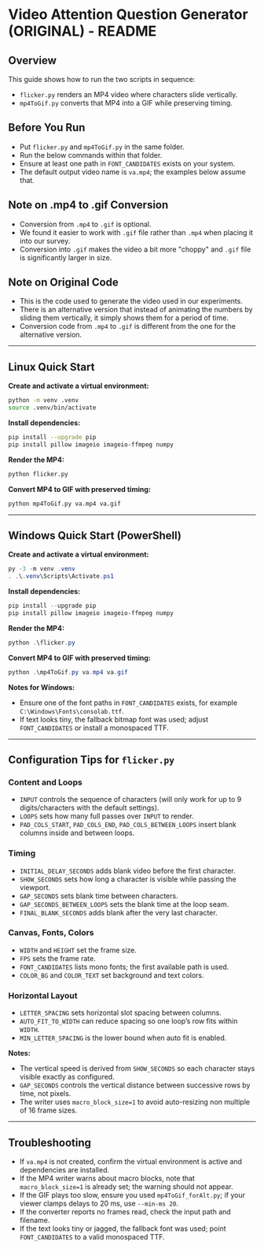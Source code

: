 # Video Attention Question Generator (ORIGINAL) - README

## Overview

This guide shows how to run the two scripts in sequence:

- `flicker.py` renders an MP4 video where characters slide vertically.
- `mp4ToGif.py` converts that MP4 into a GIF while preserving timing.

## Before You Run

- Put `flicker.py` and `mp4ToGif.py` in the same folder.
- Run the below commands within that folder.
- Ensure at least one path in `FONT_CANDIDATES` exists on your system.
- The default output video name is `va.mp4`; the examples below assume that.

## Note on .mp4 to .gif Conversion

- Conversion from `.mp4` to `.gif` is optional.
- We found it easier to work with `.gif` file rather than `.mp4` when placing it into our survey.
- Conversion into `.gif` makes the video a bit more "choppy" and `.gif` file is significantly larger in size.

## Note on Original Code

- This is the code used to generate the video used in our experiments.
- There is an alternative version that instead of animating the numbers by sliding them vertically, it simply shows them for a period of time.
- Conversion code from `.mp4` to `.gif` is different from the one for the alternative version.

---

## Linux Quick Start

**Create and activate a virtual environment:**

```bash
python -m venv .venv
source .venv/bin/activate
```

**Install dependencies:**

```bash
pip install --upgrade pip
pip install pillow imageio imageio-ffmpeg numpy
```

**Render the MP4:**

```bash
python flicker.py
```

**Convert MP4 to GIF with preserved timing:**

```bash
python mp4ToGif.py va.mp4 va.gif
```

---

## Windows Quick Start (PowerShell)

**Create and activate a virtual environment:**

```powershell
py -3 -m venv .venv
. .\.venv\Scripts\Activate.ps1
```

**Install dependencies:**

```powershell
pip install --upgrade pip
pip install pillow imageio imageio-ffmpeg numpy
```

**Render the MP4:**

```powershell
python .\flicker.py
```

**Convert MP4 to GIF with preserved timing:**

```powershell
python .\mp4ToGif.py va.mp4 va.gif
```

**Notes for Windows:**

- Ensure one of the font paths in `FONT_CANDIDATES` exists, for example `C:\Windows\Fonts\consolab.ttf`.
- If text looks tiny, the fallback bitmap font was used; adjust `FONT_CANDIDATES` or install a monospaced TTF.

---

## Configuration Tips for `flicker.py`

### Content and Loops

- `INPUT` controls the sequence of characters (will only work for up to 9 digits/characters with the default settings).
- `LOOPS` sets how many full passes over `INPUT` to render.
- `PAD_COLS_START`, `PAD_COLS_END`, `PAD_COLS_BETWEEN_LOOPS` insert blank columns inside and between loops.

### Timing

- `INITIAL_DELAY_SECONDS` adds blank video before the first character.
- `SHOW_SECONDS` sets how long a character is visible while passing the viewport.
- `GAP_SECONDS` sets blank time between characters.
- `GAP_SECONDS_BETWEEN_LOOPS` sets the blank time at the loop seam.
- `FINAL_BLANK_SECONDS` adds blank after the very last character.

### Canvas, Fonts, Colors

- `WIDTH` and `HEIGHT` set the frame size.
- `FPS` sets the frame rate.
- `FONT_CANDIDATES` lists mono fonts; the first available path is used.
- `COLOR_BG` and `COLOR_TEXT` set background and text colors.

### Horizontal Layout

- `LETTER_SPACING` sets horizontal slot spacing between columns.
- `AUTO_FIT_TO_WIDTH` can reduce spacing so one loop’s row fits within `WIDTH`.
- `MIN_LETTER_SPACING` is the lower bound when auto fit is enabled.

**Notes:**

- The vertical speed is derived from `SHOW_SECONDS` so each character stays visible exactly as configured.
- `GAP_SECONDS` controls the vertical distance between successive rows by time, not pixels.
- The writer uses `macro_block_size=1` to avoid auto-resizing non multiple of 16 frame sizes.

---

## Troubleshooting

- If `va.mp4` is not created, confirm the virtual environment is active and dependencies are installed.
- If the MP4 writer warns about macro blocks, note that `macro_block_size=1` is already set; the warning should not appear.
- If the GIF plays too slow, ensure you used `mp4ToGif_forAlt.py`; if your viewer clamps delays to 20 ms, use `--min-ms 20`.
- If the converter reports no frames read, check the input path and filename.
- If the text looks tiny or jagged, the fallback font was used; point `FONT_CANDIDATES` to a valid monospaced TTF.
